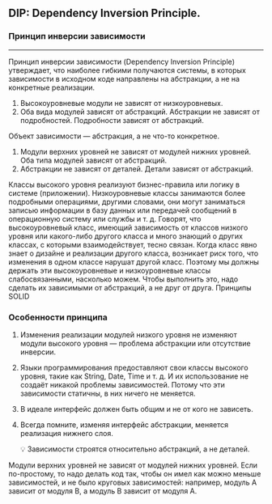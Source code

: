 ## DIP: Dependency Inversion Principle.
### Принцип инверсии зависимости
_____
Принцип инверсии зависимости (Dependency Inversion Principle) утверждает,
что наиболее гибкими получаются системы, в которых зависимости в исходном
коде направлены на абстракции, а не на конкретные реализации.

1. Высокоуровневые модули не зависят от низкоуровневых.
2. Оба вида модулей зависят от абстракций. Абстракции не зависят от
   подробностей. Подробности зависят от абстракций.

Объект зависимости — абстракция, а не что-то конкретное.

1. Модули верхних уровней не зависят от модулей нижних уровней. Оба
   типа модулей зависят от абстракций.
2. Абстракции не зависят от деталей. Детали зависят от абстракций.

Классы высокого уровня реализуют бизнес-правила или логику в системе
   (приложении).
   Низкоуровневые классы занимаются более подробными операциями, другими
   словами, они могут заниматься записью информации в базу данных или
   передачей сообщений в операционную систему или службы и т. д.
   Говорят, что высокоуровневый класс, имеющий зависимость от классов
   низкого уровня или какого-либо другого класса и много знающий о других
   классах, с которыми взаимодействует, тесно связан. Когда класс явно знает о
   дизайне и реализации другого класса, возникает риск того, что изменения в
   одном классе нарушат другой класс.
   Поэтому мы должны держать эти высокоуровневые и низкоуровневые классы
   слабосвязанными, насколько можем. Чтобы выполнить это, надо сделать их
   зависимыми от абстракций, а не друг от друга.
   Принципы SOLID
   ### Особенности принципа
1. Изменения реализации модулей низкого уровня не изменяют модули
   высокого уровня — проблема абстракции или отсутствие инверсии.
2. Языки программирования предоставляют свои классы высокого уровня,
   такие как String, Date, Time и т. д. И их использование не создаёт никакой
   проблемы зависимостей. Потому что эти зависимости статичны, в них
   ничего не меняется.
3. В идеале интерфейс должен быть общим и не от кого не зависеть.
4. Всегда помните, изменяя интерфейс абстракции, меняется реализация
   нижнего слоя.


    💡 Зависимости строятся относительно абстракций, а не деталей.

Модули верхних уровней не зависят от модулей нижних уровней. Если
по-простому, то надо делать код так, чтобы он имел как можно меньше
зависимостей, и не было круговых зависимостей: например, модуль A зависит
от модуля B, а модуль B зависит от модуля A.